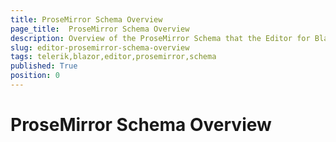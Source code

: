 ```yaml
---
title: ProseMirror Schema Overview
page_title:  ProseMirror Schema Overview
description: Overview of the ProseMirror Schema that the Editor for Blazor uses.
slug: editor-prosemirror-schema-overview
tags: telerik,blazor,editor,prosemirror,schema
published: True
position: 0
---
```


# ProseMirror Schema Overview
